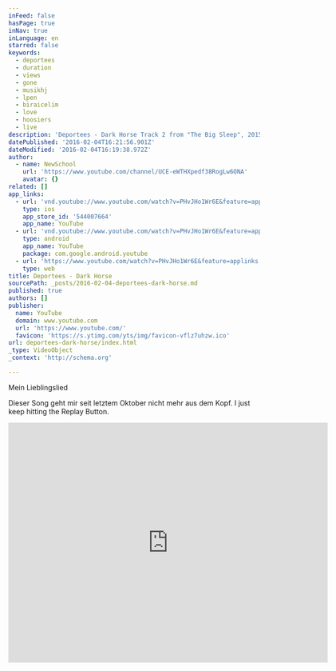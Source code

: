 ```yaml
---
inFeed: false
hasPage: true
inNav: true
inLanguage: en
starred: false
keywords:
  - deportees
  - duration
  - views
  - gone
  - musikhj
  - lpen
  - biraicelim
  - love
  - hoosiers
  - live
description: 'Deportees - Dark Horse Track 2 from "The Big Sleep", 2015.'
datePublished: '2016-02-04T16:21:56.901Z'
dateModified: '2016-02-04T16:19:38.972Z'
author:
  - name: NewSchool
    url: 'https://www.youtube.com/channel/UCE-eWTHXpedf38RogLw6ONA'
    avatar: {}
related: []
app_links:
  - url: 'vnd.youtube://www.youtube.com/watch?v=PHvJHo1Wr6E&feature=applinks'
    type: ios
    app_store_id: '544007664'
    app_name: YouTube
  - url: 'vnd.youtube://www.youtube.com/watch?v=PHvJHo1Wr6E&feature=applinks'
    type: android
    app_name: YouTube
    package: com.google.android.youtube
  - url: 'https://www.youtube.com/watch?v=PHvJHo1Wr6E&feature=applinks'
    type: web
title: Deportees - Dark Horse
sourcePath: _posts/2016-02-04-deportees-dark-horse.md
published: true
authors: []
publisher:
  name: YouTube
  domain: www.youtube.com
  url: 'https://www.youtube.com/'
  favicon: 'https://s.ytimg.com/yts/img/favicon-vflz7uhzw.ico'
url: deportees-dark-horse/index.html
_type: VideoObject
_context: 'http://schema.org'

---
```

Mein Lieblingslied

Dieser Song geht mir seit letztem Oktober nicht mehr aus dem Kopf. I just keep hitting the Replay Button. 

<iframe src="https://cdn.embedly.com/widgets/media.html?src=https%3A%2F%2Fwww.youtube.com%2Fembed%2FPHvJHo1Wr6E%3Ffeature%3Doembed&amp;url=https%3A%2F%2Fwww.youtube.com%2Fwatch%3Fv%3DPHvJHo1Wr6E&amp;image=https%3A%2F%2Fi.ytimg.com%2Fvi%2FPHvJHo1Wr6E%2Fhqdefault.jpg&amp;key=b7d04c9b404c499eba89ee7072e1c4f7&amp;type=text%2Fhtml&amp;schema=youtube" width="640" height="480" scrolling="no" frameborder="0" allowfullscreen="allowfullscreen" style=""></iframe>